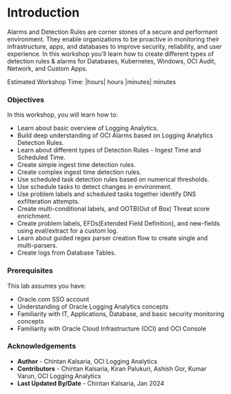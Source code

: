 # Introduction

Alarms and Detection Rules are corner stones of a secure and performant environment. They enable organizations to be proactive in monitoring their infrastructure, apps, and databases to improve security, reliability, and user experience. In this workshop you'll learn how to create different types of detection rules & alarms for Databases, Kubernetes, Windows, OCI Audit, Network, and Custom Apps.

Estimated Workshop Time: |hours| hours |minutes| minutes

### Objectives

In this workshop, you will learn how to:

* Learn about basic overview of Logging Analytics.
* Build deep understanding of OCI Alarms based on Logging Analytics Detection Rules.
* Learn about different types of Detection Rules - Ingest Time and Scheduled Time.
* Create simple ingest time detection rules.
* Create complex ingest time detection rules.
* Use scheduled task detection rules based on numerical thresholds.
* Use schedule tasks to detect changes in environment.
* Use problem labels and scheduled tasks together identify DNS exfilteration attempts.
* Create multi-conditional labels, and OOTB(Out of Box) Threat score enrichment.
* Create problem labels, EFDs(Extended Field Definition), and new-fields using eval/extract for a custom log.
* Learn about guided regex parser creation flow to create single and multi-parsers.
* Create logs from Database Tables.

### Prerequisites

This lab assumes you have:

* Oracle.com SSO account
* Understanding of Oracle Logging Analytics concepts
* Familiarity with IT, Applications, Database, and basic security monitoring concepts
* Familiarity with Oracle Cloud Infrastructure (OCI) and OCI Console

### Acknowledgements

* **Author** - Chintan Kalsaria, OCI Logging Analytics
* **Contributors** -  Chintan Kalsaria, Kiran Palukuri, Ashish Gor, Kumar Varun, OCI Logging Analytics
* **Last Updated By/Date** - Chintan Kalsaria, Jan 2024